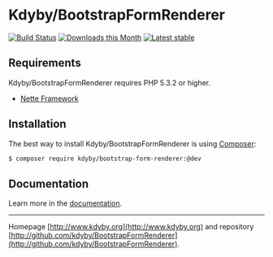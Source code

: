 Kdyby/BootstrapFormRenderer
======

[![Build Status](https://travis-ci.org/Kdyby/BootstrapFormRenderer.svg?branch=master)](https://travis-ci.org/Kdyby/BootstrapFormRenderer)
[![Downloads this Month](https://img.shields.io/packagist/dm/kdyby/bootstrap-form-renderer.svg)](https://packagist.org/packages/kdyby/bootstrap-form-renderer)
[![Latest stable](https://img.shields.io/packagist/v/kdyby/bootstrap-form-renderer.svg)](https://packagist.org/packages/kdyby/bootstrap-form-renderer)


Requirements
------------

Kdyby/BootstrapFormRenderer requires PHP 5.3.2 or higher.

- [Nette Framework](https://github.com/nette/nette)


Installation
------------

The best way to install Kdyby/BootstrapFormRenderer is using  [Composer](http://getcomposer.org/):

```sh
$ composer require kdyby/bootstrap-form-renderer:@dev
```


Documentation
------------

Learn more in the [documentation](https://github.com/Kdyby/BootstrapFormRenderer/blob/master/docs/en/index.md).


-----

Homepage [http://www.kdyby.org](http://www.kdyby.org) and repository [http://github.com/kdyby/BootstrapFormRenderer](http://github.com/kdyby/BootstrapFormRenderer).
